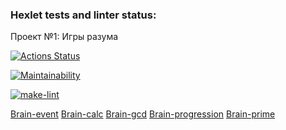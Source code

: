 ### Hexlet tests and linter status:
Проект №1: Игры разума

[![Actions Status](https://github.com/ascendantnr/python-project-lvl1/workflows/hexlet-check/badge.svg)](https://github.com/ascendantnr/python-project-lvl1/actions)

[![Maintainability](https://api.codeclimate.com/v1/badges/a99a88d28ad37a79dbf6/maintainability)](https://codeclimate.com/github/codeclimate/codeclimate/maintainability)

[![make-lint](https://github.com/ascendantnr/python-project-lvl1/actions/workflows/make_lint.yml/badge.svg?event=push)](https://github.com/ascendantnr/python-project-lvl1/actions/workflows/make_lint.yml) 



<a href="https://asciinema.org/a/SNTFm7WPlprl8J2eigESTpURb">Brain-event</a> 
<a href="https://asciinema.org/a/Ms6fmFlIrD13l7Oc7Niu2mgtC">Brain-calc</a>
<a href="https://asciinema.org/a/VTQbN2tCTsI9FHsS9uI97Nztz">Brain-gcd</a>
<a href="https://asciinema.org/a/xLodLFeF5tM7OdVmNYldhNH3F">Brain-progression</a>
<a href="https://asciinema.org/a/7CqNU7tep6iUBrj5ptb8pDzD8">Brain-prime</a>

